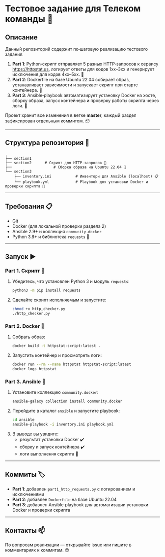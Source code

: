 # Тестовое задание для Телеком команды 🚀

## Описание

Данный репозиторий содержит по‑шаговую реализацию тестового задания:

1. **Part 1**: Python‑скрипт отправляет 5 разных HTTP‑запросов к сервису https://httpstat.us, логирует ответы для кодов 1xx–3xx и генерирует исключения для кодов 4xx–5xx. 🐍  
2. **Part 2**: Dockerfile на базе Ubuntu 22.04 собирает образ, устанавливает зависимости и запускает скрипт при старте контейнера. 🐳  
3. **Part 3**: Ansible‑playbook автоматизирует установку Docker на хосте, сборку образа, запуск контейнера и проверку работы скрипта через логи. 🤖

Проект хранит все изменения в ветке **master**, каждый раздел зафиксирован отдельным коммитом. 📦

---

## Структура репозитория 📂

```
.
├── section1
├── section2      # Скрипт для HTTP‑запросов 📝
├──                   # Сборка образа на Ubuntu 22.04 🐳
└── section3
    ├── inventory.ini           # Инвентори для Ansible (localhost) 📋
    └── playbook.yml            # Playbook для установки Docker и проверки скрипта 🎯
```

---

## Требования 📋

- Git  
- Docker (для локальной проверки раздела 2)  
- Ansible 2.9+ и коллекция `community.docker`  
- Python 3.8+ и библиотека `requests` 🐍  

---

## Запуск ▶️

### Part 1. Скрипт 🐍

1. Убедитесь, что установлен Python 3 и модуль `requests`:
   ```bash
   python3 -m pip install requests
   ```
2. Сделайте скрипт исполняемым и запустите:
   ```bash
   chmod +x http_checker.py
   ./http_checker.py
   ```

### Part 2. Docker 🐳

1. Собрать образ:
   ```bash
   docker build -t httpstat-script:latest .
   ```
2. Запустить контейнер и просмотреть логи:
   ```bash
   docker run --rm --name httpstat httpstat-script:latest
   docker logs httpstat
   ```

### Part 3. Ansible 🤖

1. Установите коллекцию `community.docker`:
   ```bash
   ansible-galaxy collection install community.docker
   ```
2. Перейдите в каталог `ansible` и запустите playbook:
   ```bash
   cd ansible
   ansible-playbook -i inventory.ini playbook.yml
   ```
3. В выводе вы увидите:
   - результат установки Docker ✔️  
   - сборку и запуск контейнера ✔️  
   - логи выполнения скрипта 📜  

---

## Коммиты 🏷️

- **Part 1**: добавлен `part1_http_requests.py` с логированием и исключениями  
- **Part 2**: добавлен `Dockerfile` на базе Ubuntu 22.04  
- **Part 3**: добавлен Ansible‑playbook для автоматизации установки Docker и проверки скрипта  

---

## Контакты 📫

По вопросам реализации — открывайте issue или пишите в комментариях к коммитам. 😊  
